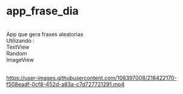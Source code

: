 # app_frase_dia 
<br>
App que gera frases aleatorias 
<br>
Utilizando : <br>
TextView <br>
Random <br>
ImageView <br><br>

https://user-images.githubusercontent.com/106397008/216422170-f508eadf-0cf8-452d-a83a-c7d727721291.mp4

